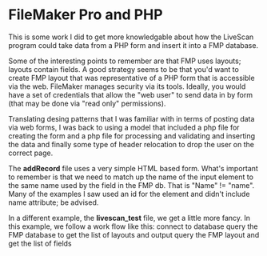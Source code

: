 # FileMaker Pro and PHP

This is some work I did to get more knowledgable about how the LiveScan program could take data from a PHP form and insert it into a FMP database. 

Some of the interesting points to remember are that FMP uses layouts; layouts contain fields. A good strategy seems to be that you'd want to create FMP layout that was representative of a PHP form that is accessible via the web. FileMaker manages security via its tools. Ideally, you would have a set of credentials that allow the "web user" to send data in by form (that may be done via "read only" permissions).

Translating desing patterns that I was familiar with in terms of posting data via web forms, I was back to using a model that included a php file for creating the form and a php file for processing and validating and inserting the data and finally some type of header relocation to drop the user on the correct page.

The **addRecord** file uses a very simple HTML based form. What's important to remember is that we need to match up the name of the input element to the same name used by the field in the FMP db. That is "Name" != "name". Many of the examples I saw used an id for the element and didn't include name attribute; be advised.

In a different example, the **livescan_test** file, we get a little more fancy. In this example, we follow a work flow like this:
connect to database
query the FMP database to get the list of layouts and output
query the FMP layout and get the list of fields






